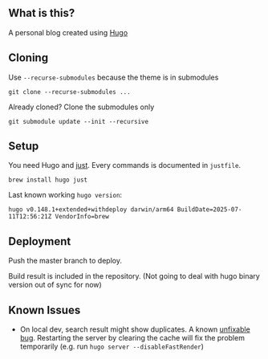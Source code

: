 ## What is this?

A personal blog created using [Hugo](https://gohugo.io/)

## Cloning

Use `--recurse-submodules` because the theme is in submodules

```
git clone --recurse-submodules ...
```

Already cloned? Clone the submodules only

```
git submodule update --init --recursive
```

## Setup

You need Hugo and [just](https://just.systems/man/en/). Every commands is documented in `justfile`.

```shell
brew install hugo just
```

Last known working `hugo version`:

```
hugo v0.148.1+extended+withdeploy darwin/arm64 BuildDate=2025-07-11T12:56:21Z VendorInfo=brew
```

## Deployment

Push the master branch to deploy.

Build result is included in the repository.
(Not going to deal with hugo binary version out of sync for now)

## Known Issues

- On local dev, search result might show duplicates.
  A known [unfixable bug](https://github.com/adityatelange/hugo-PaperMod/issues/414).
  Restarting the server by clearing the cache will fix the problem temporarily (e.g. run `hugo server --disableFastRender`)
